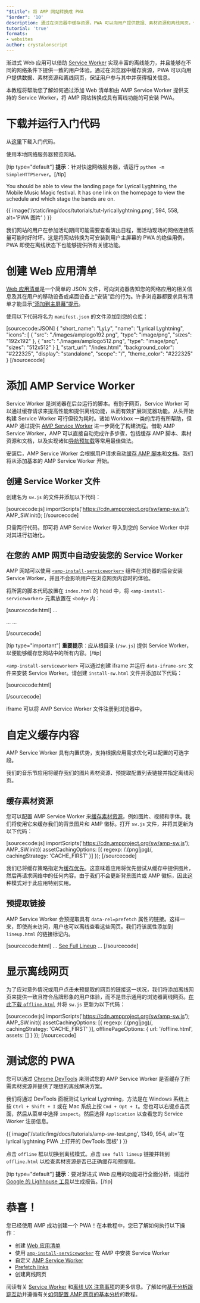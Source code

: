 ```yaml
---
"$title": 将 AMP 网站转换成 PWA
"$order": '10'
description: 通过在浏览器中缓存资源，PWA 可以向用户提供数据、素材资源和离线网页，保证用户参与其中并获得相关信息。
tutorial: 'true'
formats:
- websites
author: crystalonscript
---
```


渐进式 Web 应用可以借助 [Service Worker](https://developer.mozilla.org/en-US/docs/Web/API/Service_Worker_API) 实现丰富的离线能力，并且能够在不同的网络条件下提供一致的用户体验。通过在浏览器中缓存资源，PWA 可以向用户提供数据、素材资源和离线网页，保证用户参与其中并获得相关信息。

本教程将帮助您了解如何通过添加 Web 清单和由 AMP Service Worker 提供支持的 Service Worker，将 AMP 网站转换成具有离线功能的可安装 PWA。

# 下载并运行入门代码

从[这里](/static/files/tutorials/amptopwa.zip)下载入门代码。

使用本地网络服务器预览网站。

[tip type="default"] **提示**：针对快速网络服务器，请运行 `python -m SimpleHTTPServer`。[/tip]

You should be able to view the landing page for Lyrical Lyghtning, the Mobile Music Magic festival. It has one link on the homepage to view the schedule and which stage the bands are on.

{{ image('/static/img/docs/tutorials/tut-lyricallyghtning.png', 594, 558, alt='PWA 图片' ) }}

我们网站的用户在参加活动期间可能需要查看演出日程，而活动现场的网络连接质量可能时好时坏。这是将网站转换为可安装到用户主屏幕的 PWA 的绝佳用例，PWA 即使在离线状态下也能够提供所有关键功能。

# 创建 Web 应用清单

[Web 应用清单](https://developers.google.com/web/fundamentals/web-app-manifest/)是一个简单的 JSON 文件，可向浏览器告知您的网络应用的相关信息及其在用户的移动设备或桌面设备上“安装”后的行为。许多浏览器都要求具有清单才能显示[“添加到主屏幕”提示](https://developers.google.com/web/fundamentals/app-install-banners/)。

使用以下代码将名为 `manifest.json` 的文件添加到您的仓库：

[sourcecode:JSON]
{
"short_name": "LyLy",
"name": "Lyrical Lyghtning",
"icons": [
{
"src": "./images/amplogo192.png",
"type": "image/png",
"sizes": "192x192"
},
{
"src": "./images/amplogo512.png",
"type": "image/png",
"sizes": "512x512"
}
],
"start_url": "/index.html",
"background_color": "#222325",
"display": "standalone",
"scope": "/",
"theme_color": "#222325"
}
[/sourcecode]

# 添加 AMP Service Worker

Service Worker 是浏览器在后台运行的脚本。有别于网页，Service Worker 可以通过缓存请求来提高性能和提供离线功能，从而有效扩展浏览器功能。从头开始构建 Service Worker 可行但较为耗时。诸如 Workbox 一类的库将有所帮助，但 AMP 通过提供 [AMP Service Worker](https://github.com/ampproject/amp-sw) 进一步简化了构建流程。借助 AMP Service Worker，AMP 可以直接自动完成许多步骤，包括缓存 AMP 脚本、素材资源和文档，以及实现诸如[导航预加载](https://developers.google.com/web/updates/2017/02/navigation-preload)等常用最佳做法。

安装后，AMP Service Worker 会根据用户请求自动[缓存 AMP 脚本](https://github.com/ampproject/amp-sw/tree/master/src/modules/amp-caching)和[文档](https://github.com/ampproject/amp-sw/tree/master/src/modules/document-caching)。我们将从添加基本的 AMP Service Worker 开始。

## 创建 Service Worker 文件

创建名为 `sw.js` 的文件并添加以下代码：

[sourcecode:js]
importScripts('https://cdn.ampproject.org/sw/amp-sw.js');
AMP_SW.init();
[/sourcecode]

只需两行代码，即可将 AMP Service Worker 导入到您的 Service Worker 中并对其进行初始化。

## 在您的 AMP 网页中自动安装您的 Service Worker

AMP 网站可以使用 [`<amp-install-serviceworker>`](../../../documentation/components/reference/amp-install-serviceworker.md) 组件在浏览器的后台安装 Service Worker，并且不会影响用户在浏览网页内容时的体验。

将所需的脚本代码放置在 `index.html` 的 head 中，将 `<amp-install-serviceworker>` 元素放置在 `<body>` 内：

[sourcecode:html]
…

<script async custom-element="amp-install-serviceworker" src="https://cdn.ampproject.org/v0/amp-install-serviceworker-0.1.js"></script>

…
...
<amp-install-serviceworker src="/sw.js"
           data-iframe-src="install-sw.html"
           layout="nodisplay">
</amp-install-serviceworker>

</body>
[/sourcecode]

[tip type="important"] **重要提示**：应从根目录 (`/sw.js`) 提供 Service Worker，以便能够缓存您网站中的所有内容。[/tip]

`<amp-install-serviceworker>` 可以通过创建 iframe 并运行 `data-iframe-src` 文件来安装 Service Worker。请创建 `install-sw.html` 文件并添加以下代码：

[sourcecode:html]

<!doctype html>
<title>installing service worker</title>
<script type='text/javascript'>
 if('serviceWorker' in navigator) {
   navigator.serviceWorker.register('./sw.js');
 };
</script>
[/sourcecode]

iframe 可以将 AMP Service Worker 文件注册到浏览器中。

# 自定义缓存内容

AMP Service Worker 具有内置优势，支持根据应用需求优化可以配置的可选字段。

我们的音乐节应用将缓存我们的图片素材资源、预提取配置列表链接并指定离线网页。

## 缓存素材资源

您可以配置 AMP Service Worker 来[缓存素材资源](https://github.com/ampproject/amp-sw/tree/master/src/modules/asset-caching)，例如图片、视频和字体。我们将使用它来缓存我们的背景图片和 AMP 徽标。打开 `sw.js` 文件，并将其更新为以下代码：

[sourcecode:js]
importScripts('https://cdn.ampproject.org/sw/amp-sw.js');
AMP_SW.init({
assetCachingOptions: [{
regexp: /\.(png|jpg)/,
cachingStrategy: 'CACHE_FIRST'
}]
});
[/sourcecode]

我们已将缓存策略指定为[缓存优先](https://developers.google.com/web/fundamentals/instant-and-offline/offline-cookbook/#cache-falling-back-to-network)。这意味着应用将优先尝试从缓存中提供图片，然后再请求网络中的任何内容。由于我们不会更新背景图片或 AMP 徽标，因此这种模式对于此应用特别实用。

## 预提取链接

AMP Service Worker 会预提取具有 `data-rel=prefetch` 属性的链接。这样一来，即使尚未访问，用户也可以离线查看这些网页。我们将该属性添加到 `lineup.html` 的链接标记内。

[sourcecode:html]
...
<a href="/lineup.html" data-rel="prefetch">See Full Lineup</a>
...
[/sourcecode]

# 显示离线网页

为了应对意外情况或用户点击未预提取的网页的链接这一状况，我们将添加离线网页来提供一致且符合品牌形象的用户体验，而不是显示通用的浏览器离线网页。[在此下载 `offline.html`](/static/files/tutorials/offline.zip) 并将 `sw.js` 更新为以下代码：

[sourcecode:js]
importScripts('https://cdn.ampproject.org/sw/amp-sw.js');
AMP_SW.init({
assetCachingOptions: [{
regexp: /\.(png|jpg)/,
cachingStrategy: 'CACHE_FIRST'
}],
offlinePageOptions: {
url: '/offline.html',
assets: []
}
});
[/sourcecode]

# 测试您的 PWA

您可以通过 [Chrome DevTools](https://developers.google.com/web/tools/chrome-devtools/progressive-web-apps) 来测试您的 AMP Service Worker 是否缓存了所需素材资源并提供了理想的离线解决方案。

我们将通过 DevTools 面板测试 Lyrical Lyghtning，方法是在 Windows 系统上按 `Ctrl + Shift + I` 或在 Mac 系统上按 `Cmd + Opt + I`。您也可以右键点击页面，然后从菜单中选择 `inspect`。然后选择 `Application` 以查看您的 Service Worker 注册信息。

{{ image('/static/img/docs/tutorials/amp-sw-test.png', 1349, 954, alt='在 lyrical lyghtning PWA 上打开的 DevTools 面板' ) }}

点击 `offline` 框以切换到离线模式。点击 `see full lineup` 链接并转到 `offline.html` 以检查素材资源是否已正确缓存和预提取。

[tip type="default"] **提示**：要对渐进式 Web 应用的功能进行全面分析，请运行 [Google 的 Lighhouse 工具](https://developers.google.com/web/ilt/pwa/lighthouse-pwa-analysis-tool)以生成报告。[/tip]

# 恭喜！

您已经使用 AMP 成功创建一个 PWA！在本教程中，您已了解如何执行以下操作：

- 创建 [Web 应用清单](https://developers.google.com/web/fundamentals/web-app-manifest/)
- 使用 [`amp-install-serviceworker`](../../../documentation/components/reference/amp-install-serviceworker.md) 在 AMP 中安装 Service Worker
- 自定义 [AMP Service Worker ](https://amp.dev/documentation/guides-and-tutorials/optimize-and-measure/amp-as-pwa.html)
- [Prefetch links ](https://developer.mozilla.org/en-US/docs/Web/HTTP/Link_prefetching_FAQ)
- 创建离线网页

阅读有关 [Service Worker](https://amp.dev/documentation/guides-and-tutorials/optimize-and-measure/amp-as-pwa.html) 和[离线 UX 注意事项](https://developers.google.com/web/fundamentals/instant-and-offline/offline-ux)的更多信息。了解如何[基于分析跟踪互动](https://amp.dev/documentation/guides-and-tutorials/optimize-measure/configure-analytics/index.html)并遵循有关[如何配置 AMP 网页的基本分析](https://amp.dev/documentation/guides-and-tutorials/optimize-and-measure/tracking-engagement.html)的教程。
